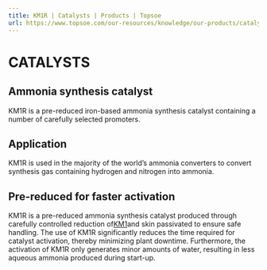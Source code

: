 ```yaml
---
title: KM1R | Catalysts | Products | Topsoe
url: https://www.topsoe.com/our-resources/knowledge/our-products/catalysts/km1r#main-content
---
```


# CATALYSTS

## Ammonia synthesis catalyst

KM1R is a pre-reduced iron-based ammonia synthesis catalyst containing a number of carefully selected promoters.

## Application

KM1R is used in the majority of the world’s ammonia converters to convert synthesis gas containing hydrogen and nitrogen into ammonia.

## Pre-reduced for faster activation

KM1R is a pre-reduced ammonia synthesis catalyst produced through carefully controlled reduction of[KM1](/products/catalysts/km1)and skin passivated to ensure safe handling. The use of KM1R significantly reduces the time required for catalyst activation, thereby minimizing plant downtime. Furthermore, the activation of KM1R only generates minor amounts of water, resulting in less aqueous ammonia produced during start-up.